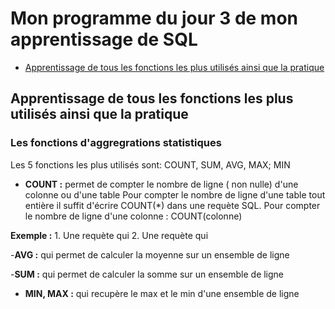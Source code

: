 # Mon programme du jour 3 de mon apprentissage de SQL

- [Apprentissage de tous les fonctions les plus utilisés ainsi que la pratique](#apprentissage)




<a name="apprentissage"></a>
## Apprentissage de tous les fonctions les plus utilisés ainsi que la pratique

### Les fonctions d'aggregrations statistiques

Les 5 fonctions les plus utilisés sont: COUNT, SUM, AVG, MAX; MIN

- **COUNT :** permet de compter le nombre de ligne ( non nulle)  d'une colonne ou d'une table
Pour compter le nombre de ligne d'une table tout entière il suffit d'écrire COUNT(*) dans une requète SQL.
Pour compter le nombre de ligne d'une colonne : COUNT(colonne)

**Exemple :**  1. Une requète qui 
               2. Une requète qui 

-**AVG :** qui permet de calculer la moyenne sur un ensemble de ligne

-**SUM :**  qui permet de calculer la somme sur un ensemble de ligne

- **MIN, MAX :** qui recupère le max et le min d'une ensemble de ligne

  
